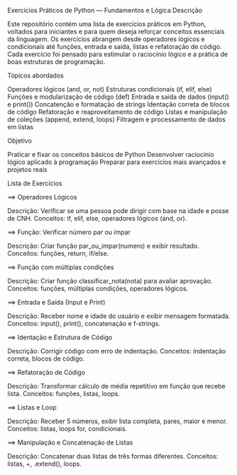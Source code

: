 Exercícios Práticos de Python — Fundamentos e Lógica
Descrição

Este repositório contém uma lista de exercícios práticos em Python, voltados para iniciantes e para quem deseja reforçar conceitos essenciais da linguagem.
Os exercícios abrangem desde operadores lógicos e condicionais até funções, entrada e saída, listas e refatoração de código. Cada exercício foi pensado para estimular o raciocínio lógico e a prática de boas estruturas de programação.

Tópicos abordados

Operadores lógicos (and, or, not)
Estruturas condicionais (if, elif, else)
Funções e modularização de código (def)
Entrada e saída de dados (input() e print())
Concatenção e formatação de strings
Identação correta de blocos de código
Refatoração e reaproveitamento de código
Listas e manipulação de coleções (append, extend, loops)
Filtragem e processamento de dados em listas

Objetivo

Praticar e fixar os conceitos básicos de Python
Desenvolver raciocínio lógico aplicado à programação
Preparar para exercícios mais avançados e projetos reais

Lista de Exercícios

==> Operadores Lógicos

Descrição: Verificar se uma pessoa pode dirigir com base na idade e posse de CNH.
Conceitos: if, elif, else, operadores lógicos (and, or).

==> Função: Verificar número par ou ímpar

Descrição: Criar função par_ou_impar(numero) e exibir resultado.
Conceitos: funções, return, if/else.

==> Função com múltiplas condições

Descrição: Criar função classificar_nota(nota) para avaliar aprovação.
Conceitos: funções, múltiplas condições, operadores lógicos.

==> Entrada e Saída (Input e Print)

Descrição: Receber nome e idade do usuário e exibir mensagem formatada.
Conceitos: input(), print(), concatenação e f-strings.

==> Identação e Estrutura de Código

Descrição: Corrigir código com erro de indentação.
Conceitos: indentação correta, blocos de código.

==> Refatoração de Código

Descrição: Transformar cálculo de média repetitivo em função que recebe lista.
Conceitos: funções, listas, loops.

==> Listas e Loop

Descrição: Receber 5 números, exibir lista completa, pares, maior e menor.
Conceitos: listas, loops for, condicionais.

==> Manipulação e Concatenação de Listas

Descrição: Concatenar duas listas de três formas diferentes.
Conceitos: listas, +, .extend(), loops.
